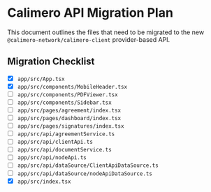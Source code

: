 # Calimero API Migration Plan

This document outlines the files that need to be migrated to the new `@calimero-network/calimero-client` provider-based API.

## Migration Checklist

- [x] `app/src/App.tsx`
- [x] `app/src/components/MobileHeader.tsx`
- [ ] `app/src/components/PDFViewer.tsx`
- [ ] `app/src/components/Sidebar.tsx`
- [ ] `app/src/pages/agreement/index.tsx`
- [ ] `app/src/pages/dashboard/index.tsx`
- [ ] `app/src/pages/signatures/index.tsx`
- [ ] `app/src/api/agreementService.ts`
- [ ] `app/src/api/clientApi.ts`
- [ ] `app/src/api/documentService.ts`
- [ ] `app/src/api/nodeApi.ts`
- [ ] `app/src/api/dataSource/ClientApiDataSource.ts`
- [ ] `app/src/api/dataSource/nodeApiDataSource.ts`
- [x] `app/src/index.tsx` 